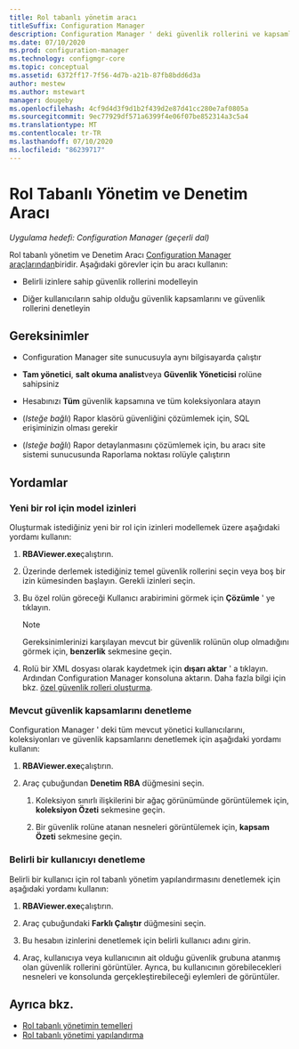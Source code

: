 ```yaml
---
title: Rol tabanlı yönetim aracı
titleSuffix: Configuration Manager
description: Configuration Manager ' deki güvenlik rollerini ve kapsamları modellemek ve denetlemek için rol tabanlı yönetim ve denetim aracını kullanın.
ms.date: 07/10/2020
ms.prod: configuration-manager
ms.technology: configmgr-core
ms.topic: conceptual
ms.assetid: 6372ff17-7f56-4d7b-a21b-87fb8bdd6d3a
author: mestew
ms.author: mstewart
manager: dougeby
ms.openlocfilehash: 4cf9d4d3f9d1b2f439d2e87d41cc280e7af0805a
ms.sourcegitcommit: 9ec77929df571a6399f4e06f07be852314a3c5a4
ms.translationtype: MT
ms.contentlocale: tr-TR
ms.lasthandoff: 07/10/2020
ms.locfileid: "86239717"
---
```

# <a name="role-based-administration-and-auditing-tool"></a>Rol Tabanlı Yönetim ve Denetim Aracı

*Uygulama hedefi: Configuration Manager (geçerli dal)*

Rol tabanlı yönetim ve Denetim Aracı [Configuration Manager araçlarından](tools.md)biridir. Aşağıdaki görevler için bu aracı kullanın:

- Belirli izinlere sahip güvenlik rollerini modelleyin  

- Diğer kullanıcıların sahip olduğu güvenlik kapsamlarını ve güvenlik rollerini denetleyin



## <a name="requirements"></a>Gereksinimler

- Configuration Manager site sunucusuyla aynı bilgisayarda çalıştır 

- **Tam yönetici**, **salt okuma analist**veya **Güvenlik Yöneticisi** rolüne sahipsiniz  

- Hesabınızı **Tüm** güvenlik kapsamına ve tüm koleksiyonlara atayın  

- (*Isteğe bağlı*) Rapor klasörü güvenliğini çözümlemek için, SQL erişiminizin olması gerekir  

- (*Isteğe bağlı*) Rapor detaylanmasını çözümlemek için, bu aracı site sistemi sunucusunda Raporlama noktası rolüyle çalıştırın



## <a name="procedures"></a>Yordamlar


### <a name="model-permissions-for-a-new-role"></a>Yeni bir rol için model izinleri

Oluşturmak istediğiniz yeni bir rol için izinleri modellemek üzere aşağıdaki yordamı kullanın: 

1. **RBAViewer.exe**çalıştırın.  

2. Üzerinde derlemek istediğiniz temel güvenlik rollerini seçin veya boş bir izin kümesinden başlayın. Gerekli izinleri seçin.  

3. Bu özel rolün göreceği Kullanıcı arabirimini görmek için **Çözümle** ' ye tıklayın.  

    > [!Note]  
    > Gereksinimlerinizi karşılayan mevcut bir güvenlik rolünün olup olmadığını görmek için, **benzerlik** sekmesine geçin.  

4. Rolü bir XML dosyası olarak kaydetmek için **dışarı aktar** ' a tıklayın. Ardından Configuration Manager konsoluna aktarın. Daha fazla bilgi için bkz. [özel güvenlik rolleri oluşturma](../servers/deploy/configure/configure-role-based-administration.md#BKMK_CreateSecRole).


### <a name="audit-existing-security-scopes"></a>Mevcut güvenlik kapsamlarını denetleme

Configuration Manager ' deki tüm mevcut yönetici kullanıcılarını, koleksiyonları ve güvenlik kapsamlarını denetlemek için aşağıdaki yordamı kullanın:

1. **RBAViewer.exe**çalıştırın.  

2. Araç çubuğundan **Denetim RBA** düğmesini seçin.  

    1. Koleksiyon sınırlı ilişkilerini bir ağaç görünümünde görüntülemek için, **koleksiyon Özeti** sekmesine geçin.  

    2. Bir güvenlik rolüne atanan nesneleri görüntülemek için, **kapsam Özeti** sekmesine geçin.  


### <a name="audit-a-specific-user"></a>Belirli bir kullanıcıyı denetleme

Belirli bir kullanıcı için rol tabanlı yönetim yapılandırmasını denetlemek için aşağıdaki yordamı kullanın:

1. **RBAViewer.exe**çalıştırın.  

2. Araç çubuğundaki **Farklı Çalıştır** düğmesini seçin.  

3. Bu hesabın izinlerini denetlemek için belirli kullanıcı adını girin.  

4. Araç, kullanıcıya veya kullanıcının ait olduğu güvenlik grubuna atanmış olan güvenlik rollerini görüntüler. Ayrıca, bu kullanıcının görebilecekleri nesneleri ve konsolunda gerçekleştirebileceği eylemleri de görüntüler.  



## <a name="see-also"></a>Ayrıca bkz.

- [Rol tabanlı yönetimin temelleri](../understand/fundamentals-of-role-based-administration.md)
- [Rol tabanlı yönetimi yapılandırma](../servers/deploy/configure/configure-role-based-administration.md)
